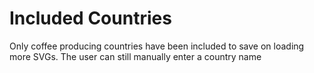 # Included Countries

Only coffee producing countries have been included to save on loading more SVGs. The user can still manually enter a country name
